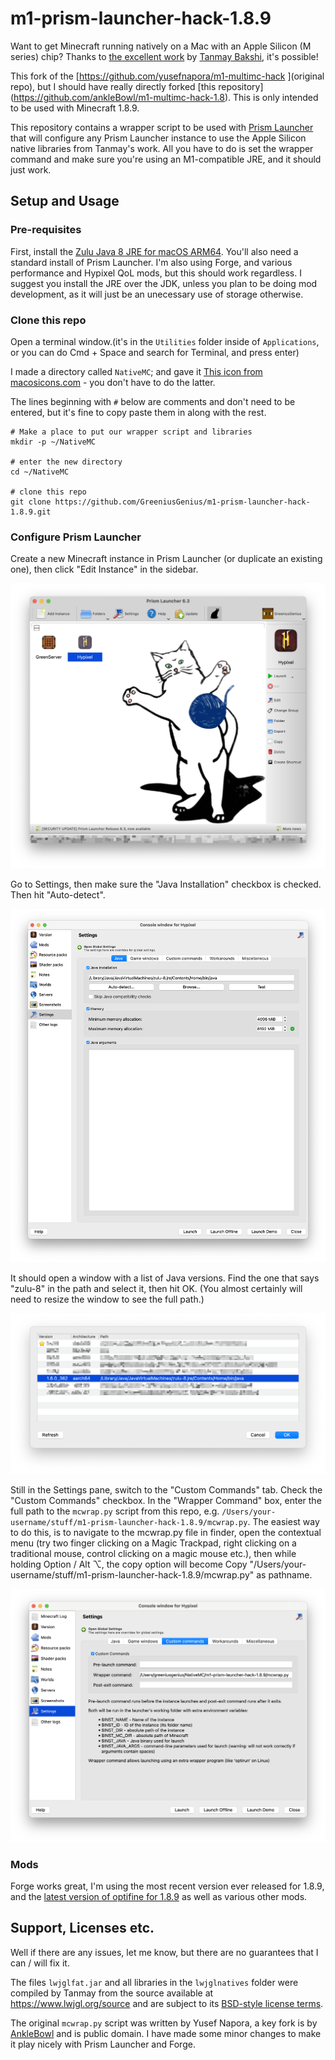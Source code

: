 # m1-prism-launcher-hack-1.8.9

Want to get Minecraft running natively on a Mac with an Apple Silicon (M series) chip? Thanks to [the excellent work](https://gist.github.com/tanmayb123/d55b16c493326945385e815453de411a) by [Tanmay Bakshi](https://gist.github.com/tanmayb123), it's possible!

This fork of the [https://github.com/yusefnapora/m1-multimc-hack ](original repo), but I should have really directly forked [this repository] (https://github.com/ankleBowl/m1-multimc-hack-1.8).
This is only intended to be used with Minecraft 1.8.9.

This repository contains a wrapper script to be used with [Prism Launcher](https://prismlauncher.org) that will configure any Prism Launcher instance to use the Apple Silicon native libraries from Tanmay's work. All you have to do is set the wrapper command and make sure you're using an M1-compatible JRE, and it should just work.

## Setup and Usage

### Pre-requisites

First, install the [Zulu Java 8 JRE for macOS ARM64](https://cdn.azul.com/zulu/bin/zulu8.68.0.21-ca-jre8.0.362-macosx_aarch64.dmg). 
You'll also need a standard install of Prism Launcher. I'm also using Forge, and various performance and Hypixel QoL mods, but this should work regardless.
I suggest you install the JRE over the JDK, unless you plan to be doing mod development, as it will just be an unecessary use of storage otherwise.

### Clone this repo

Open a terminal window.(it's in the `Utilities` folder inside of `Applications`, or you can do Cmd + Space and search for Terminal, and press enter)


I made a directory called `NativeMC`; and gave it [This icon from macosicons.com](https://parsefiles.back4app.com/JPaQcFfEEQ1ePBxbf6wvzkPMEqKYHhPYv8boI1Rc/575f4e76ca7ad6d4fb49776b2bea2eb6_OoCOxqkIF9.icns) - you don't have to do the latter.

The lines beginning with `#` below are comments and don't need to be entered, but it's fine to copy paste them in along with the rest.

```shell
# Make a place to put our wrapper script and libraries
mkdir -p ~/NativeMC

# enter the new directory
cd ~/NativeMC

# clone this repo
git clone https://github.com/GreeniusGenius/m1-prism-launcher-hack-1.8.9.git
```

### Configure Prism Launcher

Create a new Minecraft instance in Prism Launcher (or duplicate an existing one), then click "Edit Instance" in the sidebar.

![Screenshot of Prism Launcher with "Edit Instance" highlighted](./screenshots/edit-instance.png)

Go to Settings, then make sure the "Java Installation" checkbox is checked. Then hit "Auto-detect".

![Screenshot of instance Settings pane with "Auto-detect" button highlighted](./screenshots/detect-jre.png)

It should open a window with a list of Java versions. Find the one that says "zulu-8" in the path and select it, then hit OK. (You almost certainly will need to resize the window to see the full path.)

![Screenshot of JVM list with correct JVM highlighted](./screenshots/select-zulu-jre.png)

Still in the Settings pane, switch to the "Custom Commands" tab. Check the "Custom Commands" checkbox. In the "Wrapper Command" box, enter the full path to the `mcwrap.py` script from this repo, e.g. `/Users/your-username/stuff/m1-prism-launcher-hack-1.8.9/mcwrap.py`. The easiest way to do this, is to navigate to the mcwrap.py file in finder, open the contextual menu (try two finger clicking on a Magic Trackpad, right clicking on a traditional mouse, control clicking on a magic mouse etc.), then while holding Option / Alt ⌥, the copy option will become Copy "/Users/your-username/stuff/m1-prism-launcher-hack-1.8.9/mcwrap.py" as pathname. 

![Screenshot of Prism Launcher with example of path to wrapper command in correct box.](./screenshots/enter-wrapper-command.png)

### Mods

Forge works great, I'm using the most recent version ever released for 1.8.9, and the [latest version of optifine for 1.8.9](https://optifine.net/adloadx?f=preview_OptiFine_1.8.9_HD_U_M6_pre2.jar) as well as various other mods. 


## Support, Licenses etc.

Well if there are any issues, let me know, but there are no guarantees that I can / will fix it.

The files `lwjglfat.jar` and all libraries in the `lwjglnatives` folder were compiled by Tanmay from the source available at https://www.lwjgl.org/source and are subject to its [BSD-style license terms](https://github.com/LWJGL/lwjgl3/blob/master/LICENSE.md).

The original `mcwrap.py` script was written by Yusef Napora, a key fork is by [AnkleBowl](https://github.com/ankleBowl/m1-multimc-hack-1.8) and is public domain. I have made some minor changes to make it play nicely with Prism Launcher and Forge.
